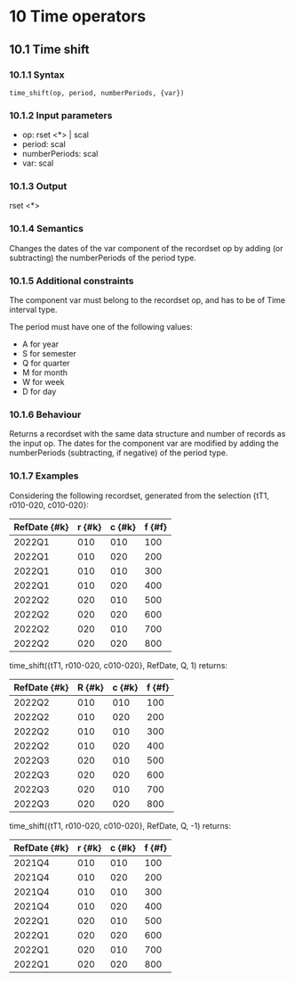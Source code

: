 # 10 Time operators

## 10.1 Time shift

### 10.1.1 Syntax
```
time_shift(op, period, numberPeriods, {var})
```

### 10.1.2 Input parameters
- op: rset <*> | scal <date>
- period: scal <Str>
- numberPeriods: scal <int>
- var: scal <prop>

### 10.1.3 Output
rset <*>

### 10.1.4 Semantics
Changes the dates of the var component of the recordset op by adding (or subtracting) the numberPeriods of the period type.

### 10.1.5 Additional constraints
The component var must belong to the recordset op, and has to be of Time interval type.

The period must have one of the following values:
- A for year
- S for semester
- Q for quarter
- M for month
- W for week
- D for day

### 10.1.6 Behaviour
Returns a recordset with the same data structure and number of records as the input op. The dates for the component var are modified by adding the numberPeriods (subtracting, if negative) of the period type.

### 10.1.7 Examples
Considering the following recordset, generated from the selection {tT1, r010-020, c010-020}:

| RefDate {#k} | r {#k} | c {#k} | f {#f} |
|--------------|--------|--------|--------|
| 2022Q1       | 010    | 010    | 100    |
| 2022Q1       | 010    | 020    | 200    |
| 2022Q1       | 010    | 010    | 300    |
| 2022Q1       | 010    | 020    | 400    |
| 2022Q2       | 020    | 010    | 500    |
| 2022Q2       | 020    | 020    | 600    |
| 2022Q2       | 020    | 010    | 700    |
| 2022Q2       | 020    | 020    | 800    |

time_shift({tT1, r010-020, c010-020}, RefDate, Q, 1) returns:

| RefDate {#k} | R {#k} | c {#k} | f {#f} |
|--------------|--------|--------|--------|
| 2022Q2       | 010    | 010    | 100    |
| 2022Q2       | 010    | 020    | 200    |
| 2022Q2       | 010    | 010    | 300    |
| 2022Q2       | 010    | 020    | 400    |
| 2022Q3       | 020    | 010    | 500    |
| 2022Q3       | 020    | 020    | 600    |
| 2022Q3       | 020    | 010    | 700    |
| 2022Q3       | 020    | 020    | 800    |

time_shift({tT1, r010-020, c010-020}, RefDate, Q, -1) returns:

| RefDate {#k} | r {#k} | c {#k} | f {#f} |
|--------------|--------|--------|--------|
| 2021Q4       | 010    | 010    | 100    |
| 2021Q4       | 010    | 020    | 200    |
| 2021Q4       | 010    | 010    | 300    |
| 2021Q4       | 010    | 020    | 400    |
| 2022Q1       | 020    | 010    | 500    |
| 2022Q1       | 020    | 020    | 600    |
| 2022Q1       | 020    | 010    | 700    |
| 2022Q1       | 020    | 020    | 800    |